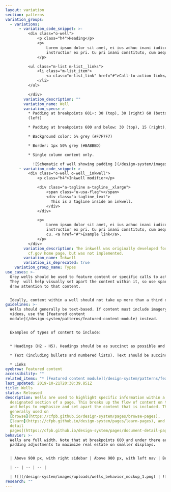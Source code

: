 ```yaml
---
layout: variation
section: patterns
variation_groups:
  - variations:
      - variation_code_snippet: >-
          <div class="o-well">
              <p class="h4">Heading</p>
              <p>
                  Lorem ipsum dolor sit amet, ei ius adhuc inani iudico, labitur
                  instructior ex pri. Cu pri inani constituto, cum aeque noster commodo
              </p>

          <ul class="m-list m-list__links">
              <li class="m-list_item">
                  <a class="m-list_link" href="#">Call-to-action link</a>
              </li>
          </ul>

          </div>
        variation_description: ""
        variation_name: Well
        variation_specs: >-
          * Padding at breakpoints 601+: 30 (top), 30 (right) 60 (bottom), 30
          (left)

          * Padding at breakpoints 600 and below: 30 (top), 15 (right), 60 (bottom), 15 (left)

          * Background color: 5% grey (#F7F7F7)

          * Border: 1px 50% grey (#BABBBD)

          * Single column content only.

            ![Schematic of well showing padding ](/design-system/images/uploads/wells_style_mockup.png)
      - variation_code_snippet: >-
          <div class="o-well o-well__inkwell">
              <p class="h4">Inkwell modifier</p>

              <div class="a-tagline a-tagline__xlarge">
                  <span class="u-usa-flag"></span>
                  <div class="a-tagline_text">
                    This is a tagline inside an inkwell.
                  </div>
              </div>

              <p>
                  Lorem ipsum dolor sit amet, ei ius adhuc inani iudico, labitur
                  instructior ex pri. Cu pri inani constituto, cum aeque noster commodo
                  cu. <a href="#">Example link</a>.
              </p>
          </div>
        variation_description: T﻿he inkwell was originally developed for use on the
          cf.gov home page, but was not implemented.
        variation_name: Inkwell
        variation_is_deprecated: true
    variation_group_name: Types
use_cases: >-
  Grey wells should be used to feature content or specific calls to action.
  They  will help visually set apart the content within it, so use sparingly to
  draw attention to that content.


  Ideally, content within a well should not take up more than a third of page content.
guidelines: >-
  Wells should generally be text-based. If content must include imagery or
  videos, use the [featured content
  module](/design-system/patterns/featured-content-module) instead. 


  Examples of types of content to include:


  * Headings (H2 - H5). Headings should be as succinct as possible and 35 characters or less (including spaces)

  * Text (including bullets and numbered lists). Text should be succinct.

  * Links
eyebrow: Featured content
accessibility: ""
related_items: "* [Featured content module](/design-system/patterns/featured-content-module)"
last_updated: 2019-10-21T20:38:39.851Z
title: Wells
status: Released
description: Wells are used to highlight specific information within a
  designated section of a page. This breaks up the flow of content on the page
  and helps to emphasize and set apart the content that is included. They are
  generally used on
  [browse](https://cfpb.github.io/design-system/pages/browse-pages),
  [learn](https://cfpb.github.io/design-system/pages/learn-pages), and [document
  detail
  pages](https://cfpb.github.io/design-system/pages/document-detail-pages).
behavior: >-
  Wells are full width. Note that at breakpoints 600 and under there are slight
  padding adjustments to maximize real estate on smaller displays.


  | Above 900 px, with right sidebar | Above 900 px, with left nav | Below 901 px, both page types |

  | -- | -- | -- |

  | ![](/design-system/images/uploads/wells_behavior_mockup_1.png) | ![](/design-system/images/uploads/wells_behavior_mockup_2.png) | ![](/design-system/images/uploads/wells_behavior_mockup_3.png) |
research: ""
---
```

